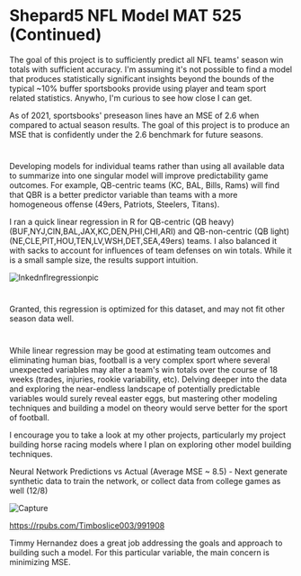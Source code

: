 # Shepard5 NFL Model MAT 525 (Continued)
The goal of this project is to sufficiently predict all NFL teams' season win totals with sufficient accuracy. I'm assuming it's not possible to find a model that produces statistically significant insights beyond the bounds of the typical ~10% buffer sportsbooks provide using player and team sport related statistics. Anywho, I'm curious to see how close I can get.

As of 2021, sportsbooks' preseason lines have an MSE of 2.6 when compared to actual season results. The goal of this project is to produce an MSE that is confidently under the 2.6 benchmark for future seasons. 


#
Developing models for individual teams rather than using all available data to summarize into one singular model will improve predictability game outcomes. For example, QB-centric teams (KC, BAL, Bills, Rams) will find that QBR is a better predictor variable than teams with a more homogeneous offense (49ers, Patriots, Steelers, Titans). 

I ran a quick linear regression in R for QB-centric (QB heavy) (BUF,NYJ,CIN,BAL,JAX,KC,DEN,PHI,CHI,ARI) and QB-non-centric (QB light) (NE,CLE,PIT,HOU,TEN,LV,WSH,DET,SEA,49ers) teams. I also balanced it with sacks to account for influences of team defenses on win totals. While it is a small sample size, the results support intuition. 


![Inkednflregressionpic](https://github.com/shepard5/NFL/assets/108085853/dce8d5f4-d47c-49f2-bf61-e0a0b4cebda6)

#
Granted, this regression is optimized for this dataset, and may not fit other season data well.

#
While linear regression may be good at estimating team outcomes and eliminating human bias, football is a very complex sport where several unexpected variables may alter a team's win totals over the course of 18 weeks (trades, injuries, rookie variability, etc). Delving deeper into the data and exploring the near-endless landscape of potentially predictable variables would surely reveal easter eggs, but mastering other modeling techniques and building a model on theory would serve better for the sport of football.

I encourage you to take a look at my other projects, particularly my project building horse racing models where I plan on exploring other model building techniques. 



Neural Network Predictions vs Actual (Average MSE ~ 8.5) - Next generate synthetic data to train the network, or collect data from college games as well (12/8)  

![Capture](https://github.com/shepard5/NFL/assets/108085853/42d88026-9660-43f2-b520-b42a072eff75)

https://rpubs.com/Timboslice003/991908

Timmy Hernandez does a great job addressing the goals and approach to building such a model. For this particular variable, the main concern is minimizing MSE.
